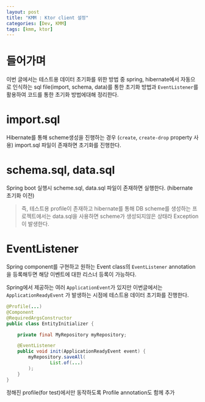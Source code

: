 ```yaml
---
layout: post
title: "KMM : Ktor client 설정"
categories: [Dev, KMM]
tags: [kmm, ktor]
---
```


# 들어가며

이번 글에서는 테스트용 데이터 초기화를 위한 방법 중 spring, hibernate에서 자동으로 인식하는 sql file(import, schema, data)를 통한 초기화 방법과 `EventListener`를 활용하여 코드를 통한 초기화 방법에대해 정리한다.

# import.sql

Hibernate를 통해 scheme생성을 진행하는 경우 (`create`, `create-drop` property 사용) import.sql 파일이 존재하면 초기화를 진행한다.

# schema.sql, data.sql

Spring boot 실행시 scheme.sql, data.sql 파일이 존재하면 실행한다. (hibernate 초기화 이전)

> 즉, 테스트용 profile이 존재하고 hibernate를 통해 DB scheme를 생성하는 프로젝트에서는 data.sql을 사용하면 scheme가 생성되지않은 상태라 Exception이 발생한다.
>

# EventListener

Spring component를 구현하고 원하는 Event class의 `EventListener` annotation을 등록해두면 해당 이벤트에 대한 리스너 등록이 가능하다.

Spring에서 제공하는 여러 `ApplicationEvent`가 있지만 이번글에서는 `ApplicationReadyEvent` 가 발생하는 시점에 테스트용 데이터 초기화를 진행한다.

```java
@Profile(...)
@Component
@RequiredArgsConstructor
public class EntityInitializer {

    private final MyRepository myRepository;

    @EventListener
    public void init(ApplicationReadyEvent event) {
        myRepository.saveAll(
                List.of(...)
        );
    }
}
```

정해진 profile(for test)에서만 동작하도록 Profile annotation도 함께 추가

